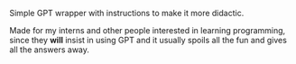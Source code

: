 Simple GPT wrapper with instructions to make it more didactic.

Made for my interns and other people interested in learning programming, since they **will** insist in using GPT and it usually spoils all the fun and gives all the answers away.
